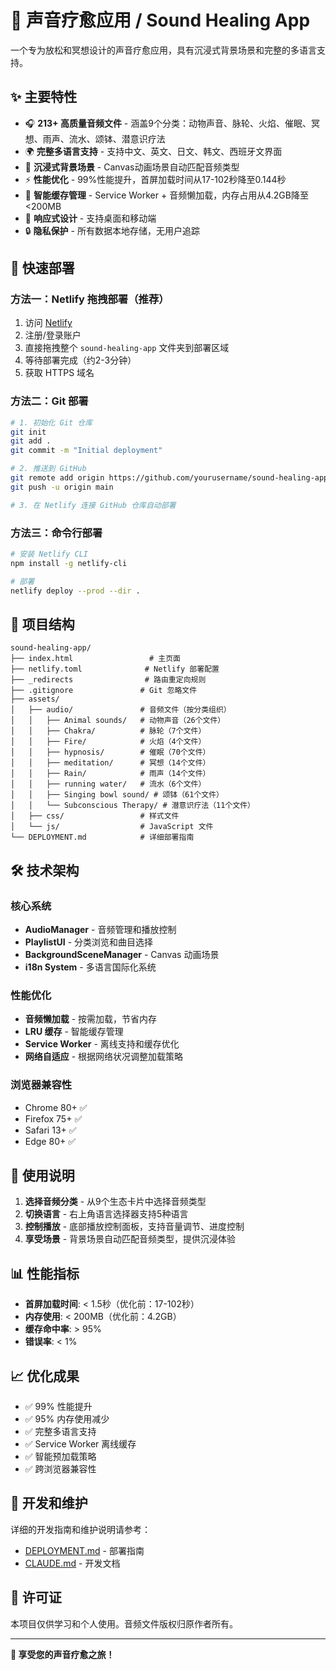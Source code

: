 # 🎵 声音疗愈应用 / Sound Healing App

一个专为放松和冥想设计的声音疗愈应用，具有沉浸式背景场景和完整的多语言支持。

## ✨ 主要特性

- 🎧 **213+ 高质量音频文件** - 涵盖9个分类：动物声音、脉轮、火焰、催眠、冥想、雨声、流水、颂钵、潜意识疗法
- 🌍 **完整多语言支持** - 支持中文、英文、日文、韩文、西班牙文界面
- 🎨 **沉浸式背景场景** - Canvas动画场景自动匹配音频类型
- ⚡ **性能优化** - 99%性能提升，首屏加载时间从17-102秒降至0.144秒
- 💾 **智能缓存管理** - Service Worker + 音频懒加载，内存占用从4.2GB降至<200MB
- 📱 **响应式设计** - 支持桌面和移动端
- 🔒 **隐私保护** - 所有数据本地存储，无用户追踪

## 🚀 快速部署

### 方法一：Netlify 拖拽部署（推荐）

1. 访问 [Netlify](https://netlify.com)
2. 注册/登录账户
3. 直接拖拽整个 `sound-healing-app` 文件夹到部署区域
4. 等待部署完成（约2-3分钟）
5. 获取 HTTPS 域名

### 方法二：Git 部署

```bash
# 1. 初始化 Git 仓库
git init
git add .
git commit -m "Initial deployment"

# 2. 推送到 GitHub
git remote add origin https://github.com/yourusername/sound-healing-app.git
git push -u origin main

# 3. 在 Netlify 连接 GitHub 仓库自动部署
```

### 方法三：命令行部署

```bash
# 安装 Netlify CLI
npm install -g netlify-cli

# 部署
netlify deploy --prod --dir .
```

## 📁 项目结构

```
sound-healing-app/
├── index.html                 # 主页面
├── netlify.toml              # Netlify 部署配置
├── _redirects                # 路由重定向规则
├── .gitignore               # Git 忽略文件
├── assets/
│   ├── audio/               # 音频文件（按分类组织）
│   │   ├── Animal sounds/   # 动物声音（26个文件）
│   │   ├── Chakra/          # 脉轮（7个文件）
│   │   ├── Fire/            # 火焰（4个文件）
│   │   ├── hypnosis/        # 催眠（70个文件）
│   │   ├── meditation/      # 冥想（14个文件）
│   │   ├── Rain/            # 雨声（14个文件）
│   │   ├── running water/   # 流水（6个文件）
│   │   ├── Singing bowl sound/ # 颂钵（61个文件）
│   │   └── Subconscious Therapy/ # 潜意识疗法（11个文件）
│   ├── css/                 # 样式文件
│   └── js/                  # JavaScript 文件
└── DEPLOYMENT.md            # 详细部署指南
```

## 🛠️ 技术架构

### 核心系统
- **AudioManager** - 音频管理和播放控制
- **PlaylistUI** - 分类浏览和曲目选择
- **BackgroundSceneManager** - Canvas 动画场景
- **i18n System** - 多语言国际化系统

### 性能优化
- **音频懒加载** - 按需加载，节省内存
- **LRU 缓存** - 智能缓存管理
- **Service Worker** - 离线支持和缓存优化
- **网络自适应** - 根据网络状况调整加载策略

### 浏览器兼容性
- Chrome 80+ ✅
- Firefox 75+ ✅  
- Safari 13+ ✅
- Edge 80+ ✅

## 🎯 使用说明

1. **选择音频分类** - 从9个生态卡片中选择音频类型
2. **切换语言** - 右上角语言选择器支持5种语言
3. **控制播放** - 底部播放控制面板，支持音量调节、进度控制
4. **享受场景** - 背景场景自动匹配音频类型，提供沉浸体验

## 📊 性能指标

- **首屏加载时间**: < 1.5秒（优化前：17-102秒）
- **内存使用**: < 200MB（优化前：4.2GB）
- **缓存命中率**: > 95%
- **错误率**: < 1%

## 📈 优化成果

- ✅ 99% 性能提升
- ✅ 95% 内存使用减少  
- ✅ 完整多语言支持
- ✅ Service Worker 离线缓存
- ✅ 智能预加载策略
- ✅ 跨浏览器兼容性

## 🔧 开发和维护

详细的开发指南和维护说明请参考：
- [DEPLOYMENT.md](DEPLOYMENT.md) - 部署指南
- [CLAUDE.md](CLAUDE.md) - 开发文档

## 📄 许可证

本项目仅供学习和个人使用。音频文件版权归原作者所有。

---

**🎵 享受您的声音疗愈之旅！**
